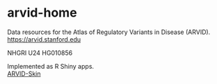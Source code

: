 # arvid-home
Data resources for the Atlas of Regulatory Variants in Disease (ARVID).   
https://arvid.stanford.edu  

NHGRI U24 HG010856

Implemented as R Shiny apps.  
[ARVID-Skin](https://github.com/khavarilab/arvid-skin)
